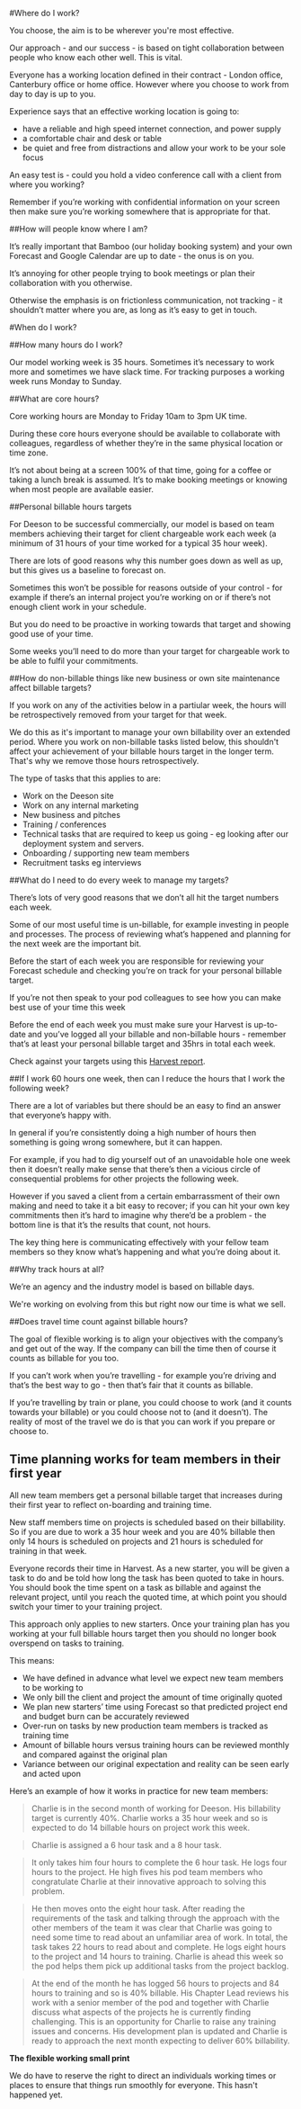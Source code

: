 #Where do I work?

You choose, the aim is to be wherever you're most effective.

Our approach - and our success - is based on tight collaboration between people who know each other well. This is vital.

Everyone has a working location defined in their contract - London office, Canterbury office or home office. However where you choose to work from day to day is up to you.

Experience says that an effective working location is going to:

- have a reliable and high speed internet connection, and power supply
- a comfortable chair and desk or table
- be quiet and free from distractions and allow your work to be your sole focus

An easy test is - could you hold a video conference call with a client from where you working?

Remember if you’re working with confidential information on your screen then make sure you’re working somewhere that is appropriate for that.

##How will people know where I am?

It’s really important that Bamboo (our holiday booking system) and your own Forecast and Google Calendar are up to date - the onus is on you.

It’s annoying for other people trying to book meetings or plan their collaboration with you otherwise. 

Otherwise the emphasis is on frictionless communication, not tracking - it shouldn’t matter where you are, as long as it’s easy to get in touch.

#When do I work?

##How many hours do I work?

Our model working week is 35 hours. Sometimes it’s necessary to work more and sometimes we have slack time. For tracking purposes a working week runs Monday to Sunday.

##What are core hours?

Core working hours are Monday to Friday 10am to 3pm UK time. 

During these core hours everyone should be available to collaborate with colleagues, regardless of whether they’re in the same physical location or time zone.

It’s not about being at a screen 100% of that time, going for a coffee or taking a lunch break is assumed. It’s to make booking meetings or knowing when most people are available easier.

##Personal billable hours targets

For Deeson to be successful commercially, our model is based on team members achieving their target for client chargeable work each week (a minimum of 31 hours of your time worked for a typical 35 hour week).

There are lots of good reasons why this number goes down as well as up, but this gives us a baseline to forecast on. 

Sometimes this won’t be possible for reasons outside of your control - for example if there’s an internal project you’re working on or if there’s not enough client work in your schedule. 

But you do need to be proactive in working towards that target and showing good use of your time.

Some weeks you’ll need to do more than your target for chargeable work to be able to fulfil your commitments.

##How do non-billable things like new business or own site maintenance affect billable targets?

If you work on any of the activities below in a partiular week, the hours will be retrospectively removed from your target for that week. 

We do this as it's important to manage your own billability over an extended period. Where you work on non-billable tasks listed below, this shouldn't affect your achievement of your billable hours target in the longer term. That's why we remove those hours retrospectively.

The type of tasks that this applies to are:

- Work on the Deeson site
- Work on any internal marketing
- New business and pitches
- Training / conferences
- Technical tasks that are required to keep us going - eg looking after our deployment system and servers.
- Onboarding / supporting new team members
- Recruitment tasks eg interviews

##What do I need to do every week to manage my targets?

There’s lots of very good reasons that we don’t all hit the target numbers each week. 

Some of our most useful time is un-billable, for example investing in people and processes. The process of reviewing what’s happened and planning for the next week are the important bit.

Before the start of each week you are responsible for reviewing your Forecast schedule and checking you’re on track for your personal billable target.

If you’re not then speak to your pod colleagues to see how you can make best use of your time this week

Before the end of each week you must make sure your Harvest is up-to-date and you’ve logged all your billable and non-billable hours - remember that’s at least your personal billable target and 35hrs in total each week.

Check against your targets using this [Harvest report](https://deesonemedia.harvestapp.com/reports). 

##If I work 60 hours one week, then can I reduce the hours that I work the following week?

There are a lot of variables but there should be an easy to find an answer that everyone’s happy with.

In general if you’re consistently doing a high number of hours then something is going wrong somewhere, but it can happen.

For example, if you had to dig yourself out of an unavoidable hole one week then it doesn’t really make sense that there’s then a vicious circle of consequential problems for other projects the following week.

However if you saved a client from a certain embarrassment of their own making and need to take it a bit easy to recover; if you can hit your own key commitments then it’s hard to imagine why there’d be a problem - the bottom line is that it’s the results that count, not hours.

The key thing here is communicating effectively with your fellow team members so they know what’s happening and what you’re doing about it.

##Why track hours at all?

We’re an agency and the industry model is based on billable days. 

We're working on evolving from this but right now our time is what we sell. 

##Does travel time count against billable hours?

The goal of flexible working is to align your objectives with the company’s and get out of the way. If the company can bill the time then of course it counts as billable for you too.

If you can’t work when you’re travelling - for example you’re driving and that’s the best way to go - then that’s fair that it counts as billable.

If you’re travelling by train or plane, you could choose to work (and it counts towards your billable) or you could choose not to (and it doesn’t). The reality of most of the travel we do is that you can work if you prepare or choose to.

## Time planning works for team members in their first year

All new team members get a personal billable target that increases during their first year to reflect on-boarding and training time.

New staff members time on projects is scheduled based on their billability. So if you are due to work a 35 hour week and you are 40% billable then only 14 hours is scheduled on projects and 21 hours is scheduled for training in that week.

Everyone records their time in Harvest. As a new starter, you will be given a task to do and be told how long the task has been quoted to take in hours. You should book the time spent on a task as billable and against the relevant project, until you reach the quoted time, at which point you should switch your timer to your training project.

This approach only applies to new starters. Once your training plan has you working at your full billable hours target then you should no longer book overspend on tasks to training.

This means:

- We have defined in advance what level we expect new team members to be working to
- We only bill the client and project the amount of time originally quoted
- We plan new starters’ time using Forecast so that predicted project end and budget burn can be accurately reviewed
- Over-run on tasks by new production team members is tracked as training time
- Amount of billable hours versus training hours can be reviewed monthly and compared against the original plan
- Variance between our original expectation and reality can be seen early and acted upon

Here’s an example of how it works in practice for new team members:

> Charlie is in the second month of working for Deeson. His billability target is currently 40%.
Charlie works a 35 hour week and so is expected to do 14 billable hours on project work this week.

> Charlie is assigned a 6 hour task and a 8 hour task.

> It only takes him four hours to complete the 6 hour task. He logs four hours to the project. He high fives his pod team members who congratulate Charlie at their innovative approach to solving this problem.

> He then moves onto the eight hour task. After reading the requirements of the task and talking through the approach with the other members of the team it was clear that Charlie was going to need some time to read about an unfamiliar area of work. In total, the task takes 22 hours to read about and complete. He logs eight hours to the project and 14 hours to training.
Charlie is ahead this week so the pod helps them pick up additional tasks from the project backlog.

> At the end of the month he has logged 56 hours to projects and 84 hours to training and so is 40% billable. His Chapter Lead reviews his work with a senior member of the pod and together with Charlie discuss what aspects of the projects he is currently finding challenging. This is an opportunity for Charlie to raise any training issues and concerns. His development plan is updated and Charlie is ready to approach the next month expecting to deliver 60% billability. 


**The flexible working small print**

We do have to reserve the right to direct an individuals working times or places to ensure that things run smoothly for everyone. This hasn't happened yet.
